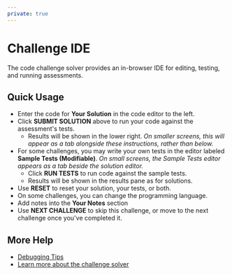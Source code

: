 ```yaml
---
private: true
---
```


# Challenge IDE

The code challenge solver provides an in-browser IDE for editing, testing, and running assessments.

## Quick Usage

- Enter the code for **Your Solution** in the code editor to the left.
- Click **SUBMIT SOLUTION** above to run your code against the assessment's tests.
    - Results will be shown in the lower right.
      _On smaller screens, this will appear as a tab alongside these instructions, rather than below._
- For some challenges, you may write your own tests in the editor labeled **Sample Tests (Modifiable)**.
    _On small screens, the Sample Tests editor appears as a tab beside the solution editor._
    - Click **RUN TESTS** to run code against the sample tests.
    - Results will be shown in the results pane as for solutions.
- Use **RESET** to reset your solution, your tests, or both.
- On some challenges, you can change the programming language.
- Add notes into the **Your Notes** section
- Use **NEXT CHALLENGE** to skip this challenge, or move to the next challenge once you've completed it.

## More Help

- [Debugging Tips](/for-candidates/challenge-solver/debugging-tips)
- [Learn more about the challenge solver](/for-candidates/challenge-solver)
